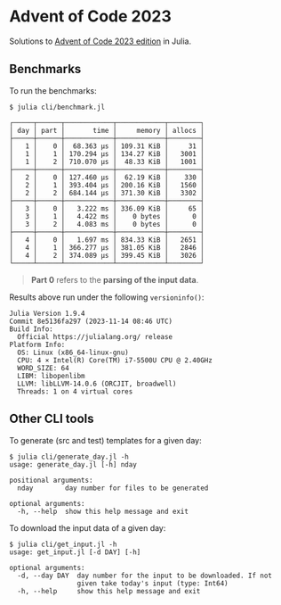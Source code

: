 # Advent of Code 2023

Solutions to [Advent of Code 2023 edition](https://adventofcode.com/2023) in Julia.

## Benchmarks

To run the benchmarks:

    $ julia cli/benchmark.jl

```
┌─────┬──────┬────────────┬────────────┬────────┐
│ day │ part │       time │     memory │ allocs │
├─────┼──────┼────────────┼────────────┼────────┤
│   1 │    0 │  68.363 μs │ 109.31 KiB │     31 │
│   1 │    1 │ 170.294 μs │ 134.27 KiB │   3001 │
│   1 │    2 │ 710.070 μs │  48.33 KiB │   1001 │
├─────┼──────┼────────────┼────────────┼────────┤
│   2 │    0 │ 127.460 μs │  62.19 KiB │    330 │
│   2 │    1 │ 393.404 μs │ 200.16 KiB │   1560 │
│   2 │    2 │ 684.144 μs │ 371.30 KiB │   3302 │
├─────┼──────┼────────────┼────────────┼────────┤
│   3 │    0 │   3.222 ms │ 336.09 KiB │     65 │
│   3 │    1 │   4.422 ms │    0 bytes │      0 │
│   3 │    2 │   4.083 ms │    0 bytes │      0 │
├─────┼──────┼────────────┼────────────┼────────┤
│   4 │    0 │   1.697 ms │ 834.33 KiB │   2651 │
│   4 │    1 │ 366.277 μs │ 381.05 KiB │   2846 │
│   4 │    2 │ 374.089 μs │ 399.45 KiB │   3026 │
└─────┴──────┴────────────┴────────────┴────────┘

```

> **Part 0** refers to the **parsing of the input data**.

Results above run under the following `versioninfo()`:
```
Julia Version 1.9.4
Commit 8e5136fa297 (2023-11-14 08:46 UTC)
Build Info:
  Official https://julialang.org/ release
Platform Info:
  OS: Linux (x86_64-linux-gnu)
  CPU: 4 × Intel(R) Core(TM) i7-5500U CPU @ 2.40GHz
  WORD_SIZE: 64
  LIBM: libopenlibm
  LLVM: libLLVM-14.0.6 (ORCJIT, broadwell)
  Threads: 1 on 4 virtual cores

```

## Other CLI tools

To generate (src and test) templates for a given day:
```
$ julia cli/generate_day.jl -h
usage: generate_day.jl [-h] nday

positional arguments:
  nday        day number for files to be generated

optional arguments:
  -h, --help  show this help message and exit
```

To download the input data of a given day:
```
$ julia cli/get_input.jl -h
usage: get_input.jl [-d DAY] [-h]

optional arguments:
  -d, --day DAY  day number for the input to be downloaded. If not
                 given take today's input (type: Int64)
  -h, --help     show this help message and exit
```
